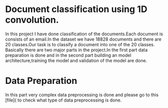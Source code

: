 # Document classification using 1D convolution.
In this project I have done classification of the documents.Each document is consists of an email.In the dataset we have 18828 documents and there are 20 classes.Our task is to classify a document into one of the 20 classes.
Basically there are two major parts in the project.In the first part data preparation is done and in the second part building an model architecture,training the model and validation of the model are done.
# Data Preparation
In this part very complex data preprocessing is done and please go to this [file]( to check what type of data preprocessing is done. 
